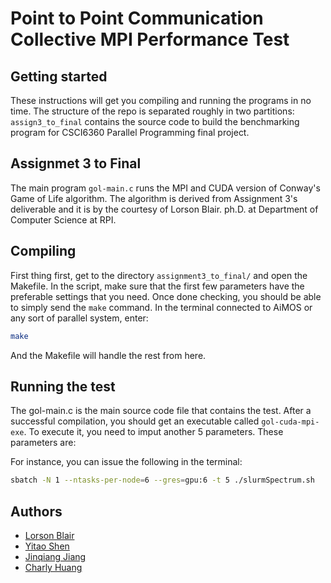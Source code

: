 # Point to Point Communication Collective MPI Performance Test


## Getting started

These instructions will get you compiling and running the programs in no time. The structure of the repo is separated roughly in two partitions: `assign3_to_final` contains the source code to build the benchmarking program for CSCI6360 Parallel Programming final project.

## Assignmet 3 to Final

The main program `gol-main.c` runs the MPI and CUDA version of Conway's Game of Life algorithm. The algorithm is derived from Assignment 3's deliverable and it is by the courtesy of Lorson Blair. ph.D. at Department of Computer Science at RPI. 

## Compiling

First thing first, get to the directory `assignment3_to_final/` and open the Makefile. In the script, make sure that the first few parameters have the preferable settings that you need. Once done checking, you should be able to simply send the `make` command. In the terminal connected to AiMOS or any sort of parallel system, enter:

```bash
make
```

And the Makefile will handle the rest from here.

## Running the test

The gol-main.c is the main source code file that contains the test. After a successful compilation, you should get an executable called `gol-cuda-mpi-exe`. To execute it, you need to imput another 5 parameters. These parameters are:

For instance, you can issue the following in the terminal:

```Bash
sbatch -N 1 --ntasks-per-node=6 --gres=gpu:6 -t 5 ./slurmSpectrum.sh
```

## Authors

- [Lorson Blair](blairl@rpi.edu)
- [Yitao Shen](sheny20@rpi.edu)
- [Jinqiang Jiang](jiangj7@rpi.edu)
- [Charly Huang](huangc11@rpi.edu)

